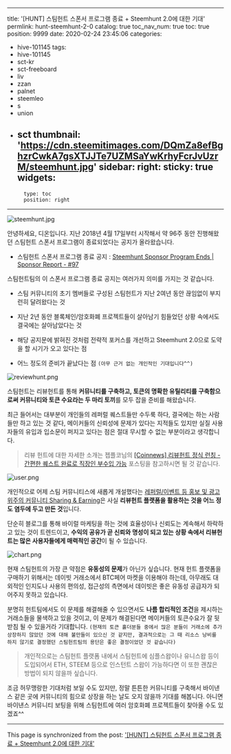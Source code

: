 
---
title: '[HUNT] 스팀헌트 스폰서 프로그램 종료 + Steemhunt 2.0에 대한 기대'
permlink: hunt-steemhunt-2-0
catalog: true
toc_nav_num: true
toc: true
position: 9999
date: 2020-02-24 23:45:06
categories:
- hive-101145
tags:
- hive-101145
- sct-kr
- sct-freeboard
- liv
- zzan
- palnet
- steemleo
- s
- union
- sct
thumbnail: 'https://cdn.steemitimages.com/DQmZa8efBghzrCwkA7gsXTJJTe7UZMSaYwKrhyFcrJvUzrM/steemhunt.jpg'
sidebar:
    right:
        sticky: true
widgets:
    -
        type: toc
        position: right
---


![steemhunt.jpg](https://cdn.steemitimages.com/DQmZa8efBghzrCwkA7gsXTJJTe7UZMSaYwKrhyFcrJvUzrM/steemhunt.jpg)

안녕하세요, 디온입니다. 지난 2018년 4월 17일부터 시작해서 약 96주 동안 진행해왔던 스팀헌트 스폰서 프로그램이 종료되었다는 공지가 올라왔습니다. 

- 스팀헌트 스폰서 프로그램 종료 공지 : [Steemhunt Sponsor Program Ends | Sponsor Report - #97](https://steemit.com/steemhunt/@steemhunt/steemhunt-sponsor-program-ends-or-sponsor-report-97)


스팀헌트팀의 이 스폰서 프로그램 종료 공지는 여러가지 의미를 가지는 것 같습니다. 

- 스팀 커뮤니티의 초기 멤버들로 구성된 스팀헌트가 지난 2여년 동안 끊임없이 부지런히 달려왔다는 것

- 지난 2년 동안 블록체인/암호화폐 프로젝트들이 살아남기 힘들었던 상황 속에서도 결국에는 살아남았다는 것

- 해당 공지문에 밝혀진 것처럼 전략적 포커스를 개선하고 Steemhunt 2.0으로 도약을 할 시기가 오고 있다는 점

- 어느 정도의 준비가 끝났다는 점 `(아무 근거 없는 개인적인 기대입니다^^)`


![reviewhunt.png](https://cdn.steemitimages.com/DQmYtn3nXEbpDhA9Jhofya6NSg5acMHXBdG7FN5zUqrHXQf/reviewhunt.png)

스팀헌트는 리뷰헌트를 통해 **커뮤니티를 구축하고, 토큰의 명확한 유틸리티를 구축함으로써 커뮤니티와 토큰 수요라는 두 마리 토끼**를 모두 잡을 준비를 해왔습니다. 

최근 들어서는 대부분이 개인들의 레퍼럴 퀘스트들만 수두룩 하다, 결국에는 하는 사람들만 하고 있는 것 같다, 메이커들의 신뢰성에 문제가 있다는 지적들도 있지만 실질 사용자들의 유입과 입소문이 퍼지고 있다는 점은 절대 무시할 수 없는 부분이라고 생각합니다.

> 리뷰 헌트에 대한 자세한 소개는 젭플코님의 [[Coinnews] 리뷰헌트 정식 런칭 - 간편한 퀘스트 완료로 직장인 부수입 가능](https://steemit.com/reviewhunt/@jayplayco/5ygz9s-coinnews) 포스팅을 참고하시면 될 것 같습니다.

![user.png](https://cdn.steemitimages.com/DQmcyyEGVk1Zpop7gVe4LUnXFeGpogy4a8ubQx4nmDn6EE9/user.png)

개인적으로 어제 스팀 커뮤니티스에 새롭게 개설했다는 [레퍼럴/이벤트 등 홍보 및 광고 위주의 커뮤니티 Sharing & Earning](https://steemit.com/hive-101145/@donekim/2up6no)은 사실 **리뷰헌트 플랫폼을 활용하는 것을 어느 정도 염두에 두고 만든 것**입니다.

단순히 블로그를 통해 바이럴 마케팅을 하는 것에 효율성이나 신뢰도는 계속해서 하락하고 있는 것이 트렌드이고, **수익의 공유가 곧 신뢰와 명성이 되고 있는 상황 속에서 리뷰헌트는 많은 사용자들에게 매력적인 공간**이 될 수 있습니다. 

![chart.png](https://cdn.steemitimages.com/DQmSZTxpXk6HEWy8UDajMzU13hTqjnKWUXbbqotyGHDjsCC/chart.png)

현재 스팀헌트의 가장 큰 약점은 **유동성의 문제**가 아닌가 싶습니다. 현재 헌트 플랫폼을 구매하기 위해서는 데이빗 거래소에서 BTC페어 마켓을 이용해야 하는데, 아무래도 대외적인 인지도나 사용의 편의성, 접근성의 측면에서 데이빗은 좋은 유동성 공급자가 되어주지 못하고 있습니다. 

분명히 헌트팀에서도 이 문제를 해결해줄 수 있으면서도 **나름 합리적인 조건**을 제시하는 거래소들을 물색하고 있을 것이고, 이 문제가 해결된다면 메이커들의 토큰수요가 잘 뒷받침 될 수 있을거라 기대합니다. `(현재의 토큰 홀더분들 중에서 많은 분들이 거래소에 추가 상장하지 않았던 것에 대해 불만들이 있으신 것 같지만, 결과적으로는 그 때 리소스 낭비를 하지 않기로 결정했던 스팀헌트팀의 용단은 좋은 결정이었던 것 같습니다)`

> 개인적으로는 스팀헌트 플랫폼 내에서 스팀헌트에 심플스왑이나 유니스왑 등이 도입되어서 ETH, STEEM 등으로 인스턴트 스왑이 가능하다면 이 또한 괜찮은 방법이 되지 않을까 싶습니다. 

조금 허무맹랑한 기대처럼 보일 수도 있지만, 정말 튼튼한 커뮤니티를 구축해서 바이낸스 같은 곳에 커뮤니티의 힘으로 상장을 하는 날도 오지 않을까 기대를 해봅니다. 아니면 바이낸스 커뮤니티 보팅을 위해 스팀헌트에 여러 암호화폐 프로젝트들이 찾아올 수도 있겠죠^^

- - -

This page is synchronized from the post: ['[HUNT] 스팀헌트 스폰서 프로그램 종료 + Steemhunt 2.0에 대한 기대'](https://steemit.com/@donekim/hunt-steemhunt-2-0)
